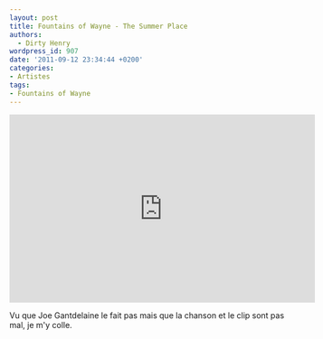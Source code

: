 ```yaml
---
layout: post
title: Fountains of Wayne - The Summer Place
authors:
  - Dirty Henry
wordpress_id: 907
date: '2011-09-12 23:34:44 +0200'
categories:
- Artistes
tags:
- Fountains of Wayne
---
```

<iframe width="540" height="333" src="http://www.youtube.com/embed/PJ8tuVQKeto" frameborder="0" allowfullscreen></iframe>

Vu que Joe Gantdelaine le fait pas mais que la chanson et le clip sont pas mal, je m'y colle.
